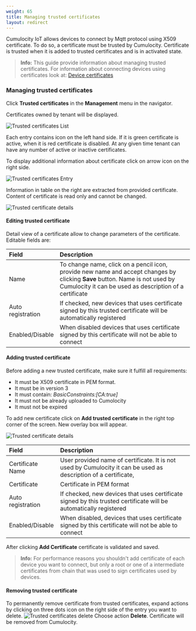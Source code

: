 ```yaml
---
weight: 65
title: Managing trusted certificates
layout: redirect
---
```


Cumulocity IoT allows devices to connect by Mqtt protocol using X509 certificate. To do so, a certificate must be trusted by Cumulocity. Certificate is trusted when it is added to trusted certificates and is in activated state.

>**Info:** This guide provide information about managing trusted certificates. For information about connecting devices using certificates look at: [Device certificates](/device-sdk/mqtt#device-certificates)

### <a name="trusted-certificates"></a> Managing trusted certificates

Click **Trusted certificates** in the **Management** menu in the navigator.

Certificates owned by tenant will be displayed.

![Trusted certificates List](/images/users-guide/DeviceManagement/devmgmt-trusted-certificates-list.png)

Each entry contains icon on the left hand side. If it is green certificate is active, when it is red certificate is disabled. At any given time tenant can have any number of active or inactive certificates.

To display additional information about certificate click on arrow icon on the right side.

![Trusted certificates Entry](/images/users-guide/DeviceManagement/devmgmt-trusted-certificates-entry.png)

Information in table on the right are extracted from provided certificate. Content of certificate is read only and cannot be changed. 

![Trusted certificate details](/images/users-guide/DeviceManagement/devmgmt-trusted-certificates-details.png)

#### Editing trusted certificate

Detail view of a certificate allow to change parameters of the certificate. Editable fields are:

|Field|Description|
|:---|:---|
|Name| To change name, click on a pencil icon, provide new name and accept changes by clicking **Save** button. Name is not used by Cumulocity it can be used as description of a certificate|
|Auto registration| If checked, new devices that uses certificate signed by this trusted certificate will be automatically registered|
|Enabled/Disable| When disabled devices that uses certificate signed by this certificate will not be able to connect|


#### Adding trusted certificate

Before adding a new trusted certificate, make sure it fulfill all requirements:
* It must be X509 certificate in PEM format.
* It must be in version 3
* It must contain: *BasicConstraints:[CA:true]*
* It must not be already uploaded to Cumolocity
* It must not be expired 

To add new certificate click on **Add trusted certificate** in the right top corner of the screen. New overlay box will appear. 

![Trusted certificate details](/images/users-guide/DeviceManagement/devmgmt-trusted-certificates-new.png)

|Field|Description|
|:---|:---|
|Certificate Name|User provided name of certificate. It is not used by Cumulocity it can be used as description of a certificate, |
|Certificate|Certificate in PEM format| 
|Auto registration| If checked, new devices that uses certificate signed by this trusted certificate will be automatically registered|
|Enabled/Disable| When disabled, devices that uses certificate signed by this certificate will not be able to connect|

After clicking **Add Certificate** certificate is validated and saved. 

>**Info:** For performance reasons you shouldn't add certificate of each device you want to connect, but only a root or one of a intermediate certificates from chain that was used to sign certificates used by devices.

#### Removing trusted certificate

To permanently remove certificate from trusted certificates, expand actions by clicking on three dots icon on the right side of the entry you want to delete.
![Trusted certificates delete](/images/users-guide/DeviceManagement/devmgmt-trusted-certificates-delete.png)
Choose action **Delete**.
Certificate will be removed from Cumulocity. 